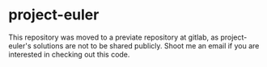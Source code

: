 # project-euler

This repository was moved to a previate repository at gitlab, as project-euler's solutions are not to be shared publicly. Shoot me an email if you are interested in checking out this code. 
